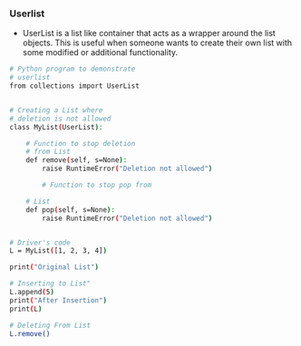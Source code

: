 ### Userlist
* UserList is a list like container that acts as a wrapper around the list objects. This is useful when someone wants to create their own list with some modified or additional functionality.
```bash
# Python program to demonstrate
# userlist
from collections import UserList


# Creating a List where
# deletion is not allowed
class MyList(UserList):

    # Function to stop deletion
    # from List
    def remove(self, s=None):
        raise RuntimeError("Deletion not allowed")

        # Function to stop pop from

    # List
    def pop(self, s=None):
        raise RuntimeError("Deletion not allowed")


# Driver's code
L = MyList([1, 2, 3, 4])

print("Original List")

# Inserting to List"
L.append(5)
print("After Insertion")
print(L)

# Deleting From List
L.remove()
 
```